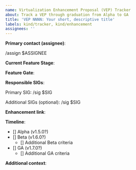 ```yaml
---
name: Virtualization Enhancement Proposal (VEP) Tracker
about: Track a VEP through graduation from Alpha to GA
title: 'VEP NNNN: Your short, descriptive title'
labels: kind/tracker, kind/enhancement
assignees: ''
---
```

<!-- 
Please refer to https://github.com/kubevirt/community/blob/main/design-proposals/feature-lifecycle.md 
-->

**Primary contact (assignee)**:
<!-- 
Handle of the current contact for the feature.

Use the `/assign` command to assign the assignee on creation of the issue.
-->

/assign $ASSIGNEE

**Current Feature Stage**:

<!-- 
The current stage of the feature, should be one of New, Alpha, Beta, GA or Deprecated.
-->

**Feature Gate**:

<!-- 
The full name of the feature gate controlling feature visibility before GA.
-->

**Responsible SIGs**:

<!-- 
Primary SIG and optional additional SIGs responsible for the feature.

Use the `/sig $SIG` command to associate the primary SIG with the enhancement.
-->

Primary SIG:
/sig $SIG

Additional SIGs (optional):
/sig $SIG

**Enhancement link**:

<!-- 
Link to any enhancement PRs.
-->

**Timeline**:

<!-- 
See https://github.com/kubevirt/community/blob/main/design-proposals/feature-lifecycle.md#releases for more context, please include links to relevant PRs
-->

* [] Alpha (v1.5.0?)
* [] Beta (v1.6.0?)
  * [] Additional Beta criteria
* [] GA (v1.7.0?)
  * [] Additional GA criteria

**Additional context**:

<!-- 
Add any other context about the feature here.
-->